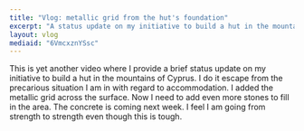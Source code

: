 ```yaml
---
title: "Vlog: metallic grid from the hut's foundation"
excerpt: "A status update on my initiative to build a hut in the mountains of Cyprus.  I added the metallic grid to the hut's foundation."
layout: vlog
mediaid: "6VmcxznYSsc"
---
```


This is yet another video where I provide a brief status update on my
initiative to build a hut in the mountains of Cyprus.  I do it escape
from the precarious situation I am in with regard to accommodation.  I
added the metallic grid across the surface.  Now I need to add even
more stones to fill in the area.  The concrete is coming next week.  I
feel I am going from strength to strength even though this is tough.
